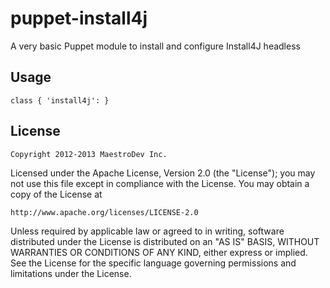 puppet-install4j
================

A very basic Puppet module to install and configure Install4J headless

## Usage

    class { 'install4j': }

## License

    Copyright 2012-2013 MaestroDev Inc.

  Licensed under the Apache License, Version 2.0 (the "License");
  you may not use this file except in compliance with the License.
  You may obtain a copy of the License at
  
    http://www.apache.org/licenses/LICENSE-2.0
  
  Unless required by applicable law or agreed to in writing, software
  distributed under the License is distributed on an "AS IS" BASIS,
  WITHOUT WARRANTIES OR CONDITIONS OF ANY KIND, either express or implied.
  See the License for the specific language governing permissions and
  limitations under the License.
